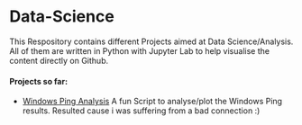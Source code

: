 # Data-Science

This Respository contains different Projects aimed at Data Science/Analysis. All of them are written in Python with Jupyter Lab to help visualise the content directly on Github.

#### Projects so far:
* [Windows Ping Analysis](https://github.com/sebastian-sl/DataScience/blob/master/Projects/Windows%20Ping%20Analysis.ipynb) A fun Script to analyse/plot the Windows Ping results. Resulted cause i was suffering from a bad connection :) 
